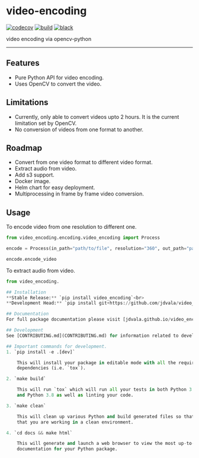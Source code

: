# video-encoding

[![codecov](https://codecov.io/gh/jdvala/video_encoding/branch/master/graph/badge.svg?token=dEC138Lq1J)](https://codecov.io/gh/jdvala/video_encoding)
[![build](https://github.com/jdvala/video_encoding/actions/workflows/main.yml/badge.svg)](https://github.com/jdvala/video_encoding/actions/workflows/main.yml)
[![black](https://img.shields.io/badge/code%20style-black-000000.svg)](https://github.com/python/black)

video encoding via opencv-python

---

## Features
* Pure Python API for video encoding.
* Uses OpenCV to convert the video.


## Limitations
* Currently, only able to convert videos upto 2 hours. It is the current limitation set by OpenCV.
* No conversion of videos from one format to another.


## Roadmap
* Convert from one video format to different video format.
* Extract audio from video.
* Add s3 support.
* Docker image.
* Helm chart for easy deployment.
* Multiprocessing in frame by frame video conversion.

## Usage
To encode video from one resolution to different one.
```python
from video_encoding.encoding.video_encoding import Process

encode = Process(in_path="path/to/file", resolution="360", out_path="path/to/file")

encode.encode_video
```

To extract audio from video.
```python
from video_encoding.

## Installation
**Stable Release:** `pip install video_encoding`<br>
**Development Head:** `pip install git+https://github.com/jdvala/video_encoding.git`

## Documentation
For full package documentation please visit [jdvala.github.io/video_encoding](https://jdvala.github.io/video_encoding).

## Development
See [CONTRIBUTING.md](CONTRIBUTING.md) for information related to developing the code.

## Important commands for development.
1. `pip install -e .[dev]`

    This will install your package in editable mode with all the required development
    dependencies (i.e. `tox`).

2. `make build`

    This will run `tox` which will run all your tests in both Python 3.6, Python 3.7,
    and Python 3.8 as well as linting your code.

3. `make clean`

    This will clean up various Python and build generated files so that you can ensure
    that you are working in a clean environment.

4. `cd docs && make html`

    This will generate and launch a web browser to view the most up-to-date
    documentation for your Python package.
